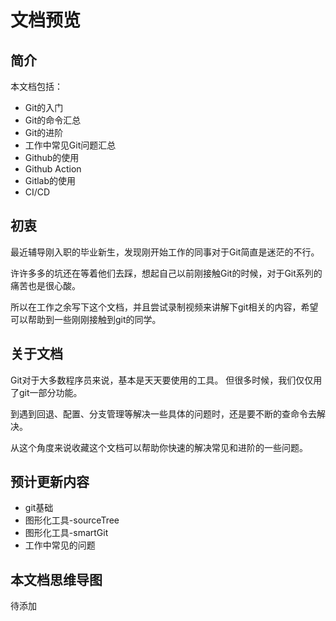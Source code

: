 # 文档预览

## 简介

本文档包括：
- Git的入门
- Git的命令汇总
- Git的进阶
- 工作中常见Git问题汇总
- Github的使用
- Github Action
- Gitlab的使用
- CI/CD

## 初衷

最近辅导刚入职的毕业新生，发现刚开始工作的同事对于Git简直是迷茫的不行。

许许多多的坑还在等着他们去踩，想起自己以前刚接触Git的时候，对于Git系列的痛苦也是很心酸。

所以在工作之余写下这个文档，并且尝试录制视频来讲解下git相关的内容，希望可以帮助到一些刚刚接触到git的同学。

## 关于文档

Git对于大多数程序员来说，基本是天天要使用的工具。 但很多时候，我们仅仅用了git一部分功能。

到遇到回退、配置、分支管理等解决一些具体的问题时，还是要不断的查命令去解决。

从这个角度来说收藏这个文档可以帮助你快速的解决常见和进阶的一些问题。

## 预计更新内容

- git基础
- 图形化工具-sourceTree
- 图形化工具-smartGit
- 工作中常见的问题

## 本文档思维导图

待添加




